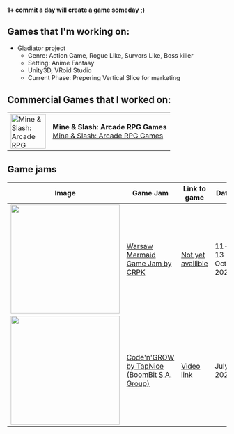 #### 1+ commit a day will create a game someday ;)

## Games that I'm working on: 

- Gladiator project 
  - Genre: Action Game, Rogue Like, Survors Like, Boss killer
  - Setting: Anime Fantasy
  - Unity3D, VRoid Studio
  - Current Phase: Prepering Vertical Slice for marketing

## Commercial Games that I worked on:

<table>
  <tr>
    <td>
      <img src="https://play-lh.googleusercontent.com/oji-h-2JVp9PdPrk9UawYKwHGkYejr_y0lMbIcVNKMmmt_HXRLMnNmZjYMJaYmuJDw0=s128" alt="Mine & Slash: Arcade RPG Games" width="80"/>
    </td>
    <td>
      <strong>Mine & Slash: Arcade RPG Games</strong><br>
      <a href="https://play.google.com/store/apps/details?id=com.mining.fever&hl=en">Mine & Slash: Arcade RPG Games</a>
    </td>
  </tr>
</table>

## Game jams




<table>
  <thead>
    <tr>
      <th>Image</th>
      <th>Game Jam</th>
      <th>Link to game</th>
      <th>Date</th>
    </tr>
  </thead>
  <tbody>
    <tr>
      <td>
        <img src="https://github.com/user-attachments/assets/6e9fedcf-1e29-470c-ba60-60c77b84389c" width="250px"/>
      </td>
      <td>
        <a href="https://crpk.pl/wydarzenia/zapraszamy-na-kolejny-game-jam-crpk">Warsaw Mermaid Game Jam by CRPK</a>
      </td>
      <td>
        <a href="">Not yet availible</a>
      </td>
      <td>
        11-13 Oct 2024
      </td>
    </tr>
     <tr>
      <td>
        <img src="https://github.com/user-attachments/assets/a3116a0e-ab38-40b1-8315-3035dec80843" width="250px"/>
      </td>
      <td>
        <a href="https://www.facebook.com/photo/?fbid=3431514710433948&set=a.1534482053470566">Code'n'GROW by TapNice (BoomBit S.A. Group)</a>
      </td>
      <td>
        <a href="https://drive.google.com/file/d/1CEn4Zayer7ao9LpCAZPsy23FoG3Uj2cS/view?usp=sharing">Video link</a>
      </td>
      <td>
        July 2023
      </td>
    </tr>
  </tbody>
</table>




<!--
**dudusteo/dudusteo** is a ✨ _special_ ✨ repository because its `README.md` (this file) appears on your GitHub profile.

Here are some ideas to get you started:

- 🔭 I’m currently working on ...
- 🌱 I’m currently learning ...
- 👯 I’m looking to collaborate on ...
- 🤔 I’m looking for help with ...
- 💬 Ask me about ...
- 📫 How to reach me: ...
- 😄 Pronouns: ...
- ⚡ Fun fact: ...
-->
